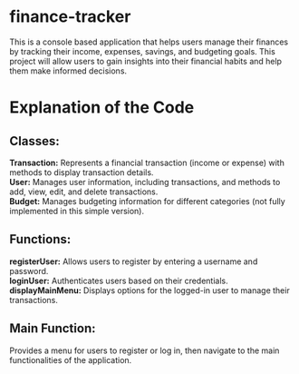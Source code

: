 # finance-tracker
This is a console based application that helps users manage their finances by tracking their income, expenses, savings, and budgeting goals. This project will allow users to gain insights into their financial habits and help them make informed decisions.

# Explanation of the Code
## Classes:
**Transaction:** Represents a financial transaction (income or expense) with methods to display transaction details.<br />
**User:** Manages user information, including transactions, and methods to add, view, edit, and delete transactions.<br />
**Budget:** Manages budgeting information for different categories (not fully implemented in this simple version).<br />

## Functions:
**registerUser:** Allows users to register by entering a username and password.<br />
**loginUser:** Authenticates users based on their credentials.<br />
**displayMainMenu:** Displays options for the logged-in user to manage their transactions.<br />

## Main Function:
Provides a menu for users to register or log in, then navigate to the main functionalities of the application.<br />

